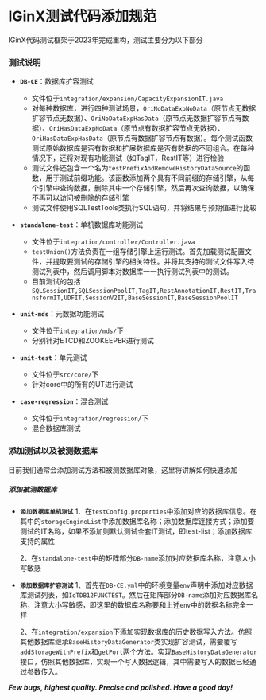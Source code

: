 # IGinX测试代码添加规范
IGinX代码测试框架于2023年完成重构，测试主要分为以下部分

### 测试说明
- **`DB-CE`**：数据库扩容测试
  - 文件位于`integration/expansion/CapacityExpansionIT.java`
  - 对每种数据库，进行四种测试场景，`OriNoDataExpNoData`（原节点无数据扩容节点无数据）、`OriNoDataExpHasData`（原节点无数据扩容节点有数据）、`OriHasDataExpNoData`（原节点有数据扩容节点无数据）、`OriHasDataExpHasData`（原节点有数据扩容节点有数据）。每个测试函数测试原始数据库是否有数据和扩展数据库是否有数据的不同组合。在每种情况下，还将对现有功能测试（如TagIT，RestIT等）进行检验
  - 测试文件还包含一个名为`testPrefixAndRemoveHistoryDataSource`的函数，用于测试前缀功能。该函数添加两个具有不同前缀的存储引擎，从每个引擎中查询数据，删除其中一个存储引擎，然后再次查询数据，以确保不再可以访问被删除的存储引擎
  - 测试文件使用SQLTestTools类执行SQL语句，并将结果与预期值进行比较

- **`standalone-test`**：单机数据库功能测试
  - 文件位于`integration/controller/Controller.java`
  - `testUnion()`方法负责在一组存储引擎上运行测试。首先加载测试配置文件，并提取要测试的存储引擎的相关特性。并将其支持的测试文件写入待测试列表中，然后调用脚本对数据库一一执行测试列表中的测试。
  - 目前测试的包括`SQLSessionIT,SQLSessionPoolIT,TagIT,RestAnnotationIT,RestIT,TransformIT,UDFIT,SessionV2IT,BaseSessionIT,BaseSessionPoolIT`

- **`unit-mds`**：元数据功能测试
  - 文件位于`integration/mds/`下
  - 分别针对ETCD和ZOOKEEPER进行测试

- **`unit-test`**：单元测试
  - 文件位于`src/core/`下
  - 针对core中的所有的UT进行测试

- **`case-regression`**：混合测试
  - 文件位于`integration/regression/`下
  - 混合数据库测试


### 添加测试以及被测数据库
目前我们通常会添加测试方法和被测数据库对象，这里将讲解如何快速添加

##### 添加被测数据库

- **`添加数据库单机测试`**
    1、在`testConfig.properties`中添加对应的数据库信息。在其中的`storageEngineList`中添加数据库名称；添加数据库连接方式；添加要测试的IT名称，如果不添加则默认测试全套IT测试，即test-list；添加数据库支持的属性

    2、在`standalone-test`中的矩阵部分`DB-name`添加对应数据库名称，注意大小写敏感

- **`添加数据库扩容测试`**
    1、首先在`DB-CE.yml`中的环境变量`env`声明中添加对应数据库测试列表，如`IoTDB12FUNCTEST`。然后在矩阵部分`DB-name`添加对应数据库名称，注意大小写敏感，即这里的数据库名称要和上述`env`中的数据名称完全一样

    2、在`integration/expansion`下添加实现数据库的历史数据写入方法。仿照其他数据库继承`BaseHistoryDataGenerator`类实现扩容测试，需要覆写`addStorageWithPrefix`和`getPort`两个方法。实现`BaseHistoryDataGenerator`接口，仿照其他数据库，实现一个写入数据逻辑，其中需要写入的数据已经通过参数传入。


***Few bugs, highest quality. Precise and polished. Have a good day!***
